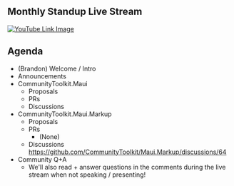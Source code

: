 ## Monthly Standup Live Stream

[![YouTube Link Image](https://github.com/CommunityToolkit/Maui/assets/13558917/ea92116e-82a1-44d7-aae4-db42f57347f0)](https://www.youtube.com/watch?v=fk-ulpaKKtU)


## Agenda

- (Brandon) Welcome / Intro
- Announcements
- CommunityToolkit.Maui
  - Proposals
  - PRs
  - Discussions
- CommunityToolkit.Maui.Markup
  - Proposals
  - PRs
    - (None)
  - Discussions
https://github.com/CommunityToolkit/Maui.Markup/discussions/64
- Community Q+A
  - We'll also read + answer questions in the comments during the live stream when not speaking / presenting!
